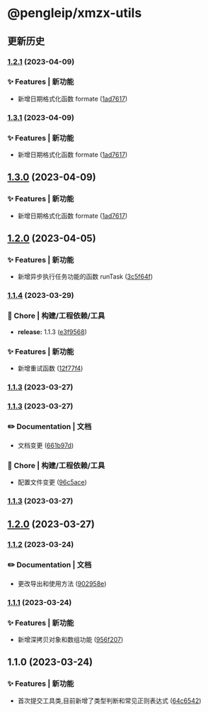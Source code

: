 # @pengleip/xmzx-utils

## 更新历史

### [1.2.1](https://github.com/pengleimaxue/xmzx-utils/compare/V1.2.0...V1.2.1) (2023-04-09)

### ✨ Features | 新功能

-   新增日期格式化函数 formate ([1ad7617](https://github.com/pengleimaxue/xmzx-utils/commit/1ad761715919e259c74b432c3c623dc1b91133d5))

### [1.3.1](https://github.com/pengleimaxue/xmzx-utils/compare/V1.2.0...V1.3.1) (2023-04-09)

### ✨ Features | 新功能

-   新增日期格式化函数 formate ([1ad7617](https://github.com/pengleimaxue/xmzx-utils/commit/1ad761715919e259c74b432c3c623dc1b91133d5))

## [1.3.0](https://github.com/pengleimaxue/xmzx-utils/compare/V1.2.0...V1.3.0) (2023-04-09)

### ✨ Features | 新功能

-   新增日期格式化函数 formate ([1ad7617](https://github.com/pengleimaxue/xmzx-utils/commit/1ad761715919e259c74b432c3c623dc1b91133d5))

## [1.2.0](https://github.com/pengleimaxue/xmzx-utils/compare/V1.1.4...V1.2.0) (2023-04-05)

### ✨ Features | 新功能

-   新增异步执行任务功能的函数 runTask ([3c5f64f](https://github.com/pengleimaxue/xmzx-utils/commit/3c5f64f1ecd7e8eb914c01a0e891c8c08da389cc))

### [1.1.4](https://github.com/pengleimaxue/xmzx-utils/compare/V1.1.3...V1.1.4) (2023-03-29)

### 🚀 Chore | 构建/工程依赖/工具

-   **release:** 1.1.3 ([e3f9568](https://github.com/pengleimaxue/xmzx-utils/commit/e3f9568936e62dfa819c03588d22820e6e5bc07d))

### ✨ Features | 新功能

-   新增重试函数 ([12f77f4](https://github.com/pengleimaxue/xmzx-utils/commit/12f77f40d72f651857c35e0922a1ba23c63f3734))

### [1.1.3](https://github.com/pengleimaxue/xmzx-utils/compare/V1.1.3...V1.1.3) (2023-03-27)

### [1.1.3](https://github.com/pengleimaxue/xmzx-utils/compare/V1.1.2...V1.1.3) (2023-03-27)

### ✏️ Documentation | 文档

-   文档变更 ([661b97d](https://github.com/pengleimaxue/xmzx-utils/commit/661b97d3eee58e80590d226847ddf1650f48614d))

### 🚀 Chore | 构建/工程依赖/工具

-   配置文件变更 ([96c5ace](https://github.com/pengleimaxue/xmzx-utils/commit/96c5ace02ed6d46ef6f1b30f6372374384b21189))

### [1.1.3](https://github.com/pengleimaxue/xmzx-utils/compare/V1.1.2...V1.1.3) (2023-03-27)

## [1.2.0](https://github.com/pengleimaxue/xmzx-utils/compare/V1.1.2...V1.2.0) (2023-03-27)

### [1.1.2](https://github.com/pengleimaxue/xmzx-utils/compare/V1.1.1...V1.1.2) (2023-03-24)

### ✏️ Documentation | 文档

-   更改导出和使用方法 ([902958e](https://github.com/pengleimaxue/xmzx-utils/commit/902958ea7954cddc93026ca04a9d624f4c52fac7))

### [1.1.1](https://github.com/pengleimaxue/xmzx-utils/compare/V1.1.0...V1.1.1) (2023-03-24)

### ✨ Features | 新功能

-   新增深拷贝对象和数组功能 ([956f207](https://github.com/pengleimaxue/xmzx-utils/commit/956f20708901da1f0fdf14a9d1e47cd696d3cc73))

## 1.1.0 (2023-03-24)

### ✨ Features | 新功能

-   首次提交工具类,目前新增了类型判断和常见正则表达式 ([64c6542](https://github.com/pengleimaxue/xmzx-utils/commit/64c654236bb04e3ffd6b6abc6bf62b6476d88ea2))
